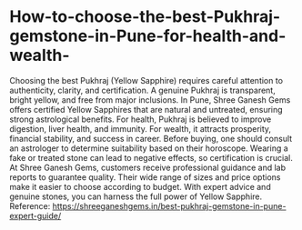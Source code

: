# How-to-choose-the-best-Pukhraj-gemstone-in-Pune-for-health-and-wealth-

Choosing the best Pukhraj (Yellow Sapphire) requires careful attention to authenticity, clarity, and certification. A genuine Pukhraj is transparent, bright yellow, and free from major inclusions. In Pune, Shree Ganesh Gems offers certified Yellow Sapphires that are natural and untreated, ensuring strong astrological benefits. For health, Pukhraj is believed to improve digestion, liver health, and immunity. For wealth, it attracts prosperity, financial stability, and success in career. Before buying, one should consult an astrologer to determine suitability based on their horoscope. Wearing a fake or treated stone can lead to negative effects, so certification is crucial. At Shree Ganesh Gems, customers receive professional guidance and lab reports to guarantee quality. Their wide range of sizes and price options make it easier to choose according to budget. With expert advice and genuine stones, you can harness the full power of Yellow Sapphire.
Reference: https://shreeganeshgems.in/best-pukhraj-gemstone-in-pune-expert-guide/
